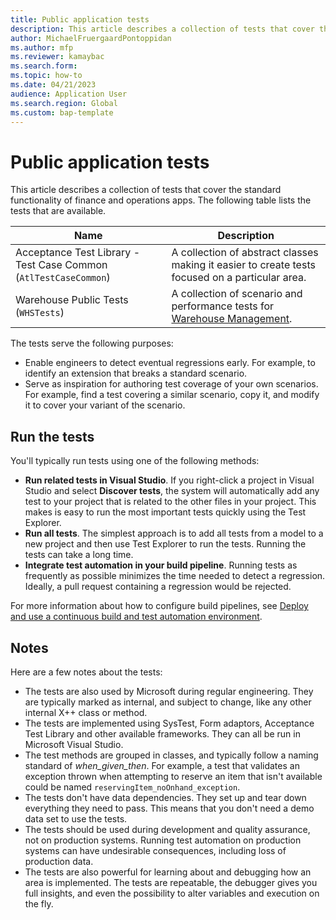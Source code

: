 ```yaml
---
title: Public application tests
description: This article describes a collection of tests that cover the standard functionality of finance and operations apps.
author: MichaelFruergaardPontoppidan
ms.author: mfp
ms.reviewer: kamaybac
ms.search.form:
ms.topic: how-to
ms.date: 04/21/2023
audience: Application User
ms.search.region: Global
ms.custom: bap-template
---
```


# Public application tests

This article describes a collection of tests that cover the standard functionality of finance and operations apps. The following table lists the tests that are available.

| Name | Description |
|---|---|
| Acceptance Test Library - Test Case Common (`AtlTestCaseCommon`) | A collection of abstract classes making it easier to create tests focused on a particular area. |
| Warehouse Public Tests (`WHSTests`) | A collection of scenario and performance tests for [Warehouse Management](../../../supply-chain/warehousing/warehouse-management-overview.md). |

The tests serve the following purposes:

- Enable engineers to detect eventual regressions early. For example, to identify an extension that breaks a standard scenario.
- Serve as inspiration for authoring test coverage of your own scenarios. For example, find a test covering a similar scenario, copy it, and modify it to cover your variant of the scenario.

## Run the tests

You'll typically run tests using one of the following methods:

- **Run related tests in Visual Studio**. If you right-click a project in Visual Studio and select **Discover tests**, the system will automatically add any test to your project that is related to the other files in your project. This makes is easy to run the most important tests quickly using the Test Explorer.
- **Run all tests**. The simplest approach is to add all tests from a model to a new project and then use Test Explorer to run the tests. Running the tests can take a long time.
- **Integrate test automation in your build pipeline**. Running tests as frequently as possible minimizes the time needed to detect a regression. Ideally, a pull request containing a regression would be rejected.

For more information about how to configure build pipelines, see [Deploy and use a continuous build and test automation environment](continuous-build-test-automation.md).

## Notes

Here are a few notes about the tests:

- The tests are also used by Microsoft during regular engineering. They are typically marked as internal, and subject to change, like any other internal X++ class or method.
- The tests are implemented using SysTest, Form adaptors, Acceptance Test Library and other available frameworks. They can all be run in Microsoft Visual Studio.
- The test methods are grouped in classes, and typically follow a naming standard of *when_given_then*. For example, a test that validates an exception thrown when attempting to reserve an item that isn't available could be named `reservingItem_noOnhand_exception`.
- The tests don't have data dependencies. They set up and tear down everything they need to pass. This means that you don't need a demo data set to use the tests.
- The tests should be used during development and quality assurance, not on production systems. Running test automation on production systems can have undesirable consequences, including loss of production data.
- The tests are also powerful for learning about and debugging how an area is implemented. The tests are repeatable, the debugger gives you full insights, and even the possibility to alter variables and execution on the fly.
